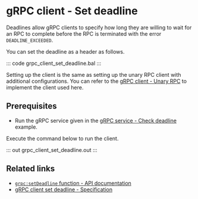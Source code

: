 # gRPC client - Set deadline

Deadlines allow gRPC clients to specify how long they are willing to wait for an RPC to complete before the RPC is terminated with the error `DEADLINE_EXCEEDED`.

You can set the deadline as a header as follows.

::: code grpc_client_set_deadline.bal :::

Setting up the client is the same as setting up the unary RPC client with additional configurations. You can refer to the [gRPC client - Unary RPC](/learn/by-example/grpc-client-unary/) to implement the client used here.

## Prerequisites
- Run the gRPC service given in the [gRPC service - Check deadline](/learn/by-example/grpc-service-check-deadline/) example.

Execute the command below to run the client.

::: out grpc_client_set_deadline.out :::

## Related links
- [`grpc:setDeadline` function - API documentation](https://lib.ballerina.io/ballerina/grpc/latest/functions#setDeadline)
- [gRPC client set deadline - Specification](/spec/grpc/#61-grpc-deadline)
